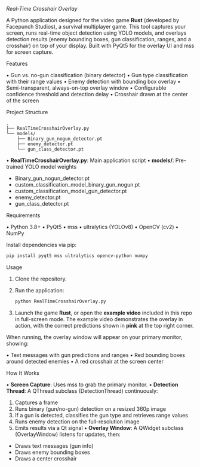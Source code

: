 *Real-Time Crosshair Overlay*

A Python application designed for the video game **Rust** (developed by Facepunch Studios), a survival multiplayer game. This tool captures your screen, runs real-time object detection using YOLO models, and overlays detection results (enemy bounding boxes, gun classification, ranges, and a crosshair) on top of your display. Built with PyQt5 for the overlay UI and mss for screen capture.

Features

• Gun vs. no-gun classification (binary detector)
• Gun type classification with their range values
• Enemy detection with bounding box overlay
• Semi-transparent, always-on-top overlay window
• Configurable confidence threshold and detection delay
• Crosshair drawn at the center of the screen

Project Structure

```
.
├── RealTimeCrosshairOverlay.py
└── models/
    ├── Binary_gun_nogun_detector.pt
    ├── enemy_detector.pt
    └── gun_class_detector.pt
```

• **RealTimeCrosshairOverlay.py**: Main application script
• **models/**: Pre-trained YOLO model weights

* Binary\_gun\_nogun\_detector.pt
* custom\_classification\_model\_binary\_gun\_nogun.pt
* custom\_classification\_model\_gun\_detector.pt
* enemy\_detector.pt
* gun\_class\_detector.pt

Requirements

• Python 3.8+
• PyQt5
• mss
• ultralytics (YOLOv8)
• OpenCV (cv2)
• NumPy

Install dependencies via pip:

```bash
pip install pyqt5 mss ultralytics opencv-python numpy
```

Usage

1. Clone the repository.
2. Run the application:

   ```bash
   python RealTimeCrosshairOverlay.py
   ```
3. Launch the game **Rust**, or open the **example video** included in this repo in full-screen mode. The example video demonstrates the overlay in action, with the correct predictions shown in **pink** at the top right corner.

When running, the overlay window will appear on your primary monitor, showing:

• Text messages with gun predictions and ranges
• Red bounding boxes around detected enemies
• A red crosshair at the screen center

How It Works

• **Screen Capture**: Uses mss to grab the primary monitor.
• **Detection Thread**: A QThread subclass (DetectionThread) continuously:

1. Captures a frame
2. Runs binary (gun/no-gun) detection on a resized 360p image
3. If a gun is detected, classifies the gun type and retrieves range values
4. Runs enemy detection on the full-resolution image
5. Emits results via a Qt signal
   • **Overlay Window**: A QWidget subclass (OverlayWindow) listens for updates, then:

* Draws text messages (gun info)
* Draws enemy bounding boxes
* Draws a center crosshair
